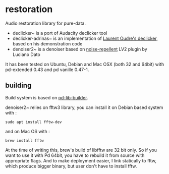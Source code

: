 # restoration

Audio restoration library for pure-data.

- declicker~ is a port of Audacity declicker tool
- declicker-adrinas~ is an implementation of [Laurent Oudre's declicker](http://www.ipol.im/pub/art/2015/64/?utm_source=doi), based on his demonstration code
- denoiser2~ is a denoiser based on [noise-repellent](https://github.com/lucianodato/noise-repellent.git) LV2 plugin by Luciano Dato

It has been tested on Ubuntu, Debian and Mac OSX (both 32 and 64bit) with pd-extended 0.43 and pd vanille 0.47-1.

## building 

Build system is based on [pd-lib-builder](https://github.com/pure-data/pd-lib-builder). 

denoiser2~ relies on fftw3 library, you can install it on Debian based system with :

    sudo apt install fftw-dev

and on Mac OS with  :

    brew install fftw

At the time of writing this, brew's build of libfftw are 32 bit only. So if you want to use it with Pd 64bit, you have to rebuild it from source with appropriate flags. And to make deployment easier, I link statically to fftw, which produce bigger binary, but user don't have to install fftw.

